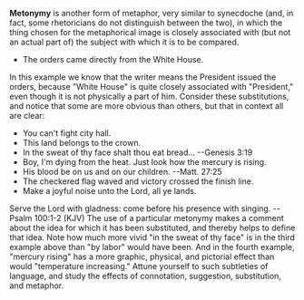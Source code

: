 **Metonymy** is another form of metaphor, very similar to synecdoche (and, in fact, some rhetoricians do not distinguish between the two), in which the thing chosen for the metaphorical image is closely associated with (but not an actual part of) the subject with which it is to be compared.
 - The orders came directly from the White House.

In this example we know that the writer means the President issued the orders, because "White House" is quite closely associated with "President," even though it is not physically a part of him. Consider these substitutions, and notice that some are more obvious than others, but that in context all are clear:

 - You can't fight city hall.
 - This land belongs to the crown.
 - In the sweat of thy face shalt thou eat bread... --Genesis 3:19
 - Boy, I'm dying from the heat. Just look how the mercury is rising.
 - His blood be on us and on our children. --Matt. 27:25
 - The checkered flag waved and victory crossed the finish line.
 - Make a joyful noise unto the Lord, all ye lands.

Serve the Lord with gladness: come before his presence with singing. --Psalm 100:1-2 (KJV) The use of a particular metonymy makes a comment about the idea for which it has been substituted, and thereby helps to define that idea. Note how much more vivid "in the sweat of thy face" is in the third example above than "by labor" would have been. And in the fourth example, "mercury rising" has a more graphic, physical, and pictorial effect than would "temperature increasing." Attune yourself to such subtleties of language, and study the effects of connotation, suggestion, substitution, and metaphor.